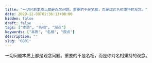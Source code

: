```yaml
---
title: "一切问题本质上都是观念问题。重要的不是名相，而是你对名相秉持的观念。"
date: 2020-12-08T02:36:13+08:00
hidden: false
draft: false
tags: ["本质", "名相", "观点"]
keywords: ["本质", "名相", "观点"]
description: ""
slug: "0801"
---
```


一切问题本质上都是观念问题。重要的不是名相，而是你对名相秉持的观念。